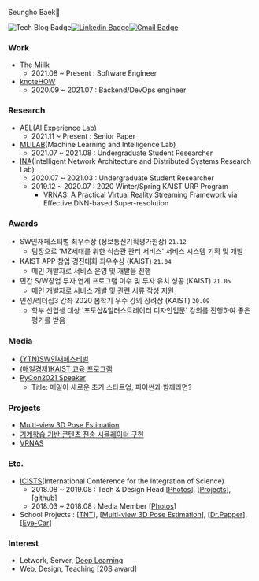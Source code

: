 <div align=center>

</div>

Seungho Baek👋

![Tech Blog Badge](http://img.shields.io/badge/-Tech%20blog-black?style=flat-square&logo=github&link=https://thestar.notion.site/e6f6b641bd8f493085e5f044182dcae3)[![Linkedin Badge](https://img.shields.io/badge/-LinkedIn-blue?style=flat-square&logo=Linkedin&logoColor=white&link=https://www.linkedin.com/in/seungho-baek-153a52181)](https://www.linkedin.com/in/seungho-baek-153a52181)[![Gmail Badge](https://img.shields.io/badge/Gmail-d14836?style=flat-square&logo=Gmail&logoColor=white&link=mailto:bsho0330@gmail.com)](mailto:bsho0330@gmail.com)
  

### Work
- [The Millk](https://www.themiilk.com/about)
  - 2021.08 ~ Present : Software Engineer 
- [knoteHOW](https://knotehow.com) 
  - 2020.09 ~ 2021.07 : Backend/DevOps engineer

### Research
- [AEL](https://reflect9.github.io/ael/)(AI Experience Lab)
  - 2021.11 ~ Present : Senior Paper
- [MLILAB](https://mli.kaist.ac.kr/)(Machine Learning and Intelligence Lab)
  - 2021.07 ~ 2021.08 : Undergraduate Student Researcher
- [INA](http://ina.kaist.ac.kr/new_home/index.html)(Intelligent Network Architecture and Distributed Systems Research Lab)
  - 2020.07 ~ 2021.03 : Undergraduate Student Researcher
  - 2019.12 ~ 2020.07 : 2020 Winter/Spring KAIST URP Program
    - VRNAS: A Practical Virtual Reality Streaming Framework via Effective DNN-based Super-resolution

### Awards
- SW인재페스티벌 최우수상 (정보통신기획평가원장) `21.12`
    - 팀장으로 'MZ세대를 위한 식습관 관리 서비스' 서비스 시스템 기획 및 개발
- KAIST APP 창업 경진대회 최우수상 (KAIST) `21.04`
    - 메인 개발자로 서비스 운영 및 개발을 진행
- 민간 S/W창업 투자 연계 프로그램 이수 및 투자 유치 성공 (KAIST) `21.05`
    - 메인 개발자로 서비스 개발 및 관련 서류 작성 지원
- 인성/리더십3 강좌 2020 봄학기 우수 강의 장려상 (KAIST) `20.09`
    - 학부 신입생 대상 '포토샵&일러스트레이터 디자인입문' 강의를 진행하여 좋은 평가를 받음

### Media
- [(YTN)SW인재페스티벌](https://www.ytn.co.kr/_ln/0105_202112030400544240)
- [(매일경제)KAIST 교육 프로그램](https://www.mk.co.kr/news/it/view/2021/07/706614/)
- [PyCon2021 Speaker](https://2021.pycon.kr/session/24/)
  - Title: 매일이 새로운 초기 스타트업, 파이썬과 함께라면?

### Projects
- [Multi-view 3D Pose Estimation](https://github.com/TheStarkor/multiview-3d-pose-estimation)
- [기계학습 기반 콘텐츠 전송 시뮬레이터 구현](https://thestar.notion.site/e6f6b641bd8f493085e5f044182dcae3)
- [VRNAS](https://thestar.notion.site/e6f6b641bd8f493085e5f044182dcae3)

### Etc.
- [ICISTS](http://www.icists.org/)(International Conference for the Integration of Science)
  - 2018.08 ~ 2019.08 : Tech & Design Head [[Photos](http://www.icists.org/2019)], [[Projects](https://docs.google.com/presentation/d/1N4rhKIhlKTXXitN0S_-J4TYuYETpGRzY79fnSniKw_o/edit?usp=sharing)], [[github](https://github.com/icists)]
  - 2018.03 ~ 2018.08 : Media Member [[Photos](http://www.icists.org/2018)]
- School Projects : [[TNT](https://github.com/tmintalk/tnt-client)], [[Multi-view 3D Pose Estimation](https://github.com/TheStarkor/multiview-3d-pose-estimation)], [[Dr.Papper](https://github.com/bonjune/dr-papper)], [[Eye-Car](https://github.com/TheStarkor/Eye-Car)]

### Interest
- Letwork, Server, [Deep Learning](https://github.com/TheStarkor/Deep-Learning-Examples)
- Web, Design, Teaching [[20S award](https://drive.google.com/file/d/1U8liB2NROc_B70dX06pRHam6cjA62F9T/view?usp=sharing)]

